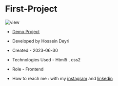 # First-Project

![view](https://github.com/hossein-deyri/First-Project/assets/136192436/27fcde6d-1b97-4313-b693-c3771259982b)

- [Demo Project](https://hossein-deyri.github.io/First-Project/)

- Developed by Hossein Deyri

- Created -  2023-06-30

- Technologies Used - Html5 , css2 

- Role - Frontend

- How to reach me : with my [instagram](https://www.instagram.com/hossein.deyri_web) and [linkedin](https://www.linkedin.com/in/hossein-deyri)
